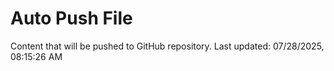 # Auto Push File

Content that will be pushed to GitHub repository.
Last updated: 07/28/2025, 08:15:26 AM